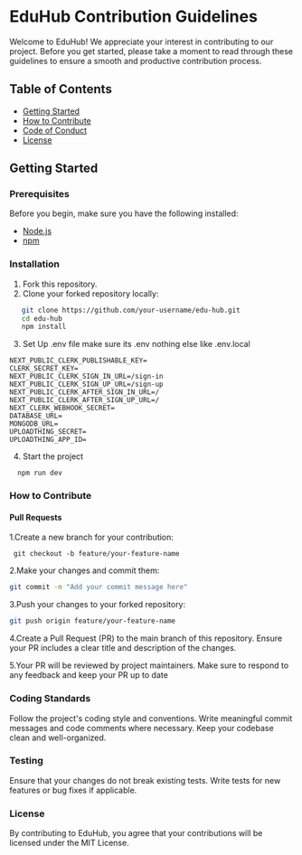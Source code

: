 # EduHub Contribution Guidelines

Welcome to EduHub! We appreciate your interest in contributing to our project. Before you get started, please take a moment to read through these guidelines to ensure a smooth and productive contribution process.

## Table of Contents
- [Getting Started](#getting-started)
- [How to Contribute](#how-to-contribute)
- [Code of Conduct](#code-of-conduct)
- [License](#license)

## Getting Started

### Prerequisites
Before you begin, make sure you have the following installed:
- [Node.js](https://nodejs.org/)
- [npm](https://www.npmjs.com/)

### Installation
1. Fork this repository.
2. Clone your forked repository locally:

```bash
   git clone https://github.com/your-username/edu-hub.git
   cd edu-hub
   npm install
```
3. Set Up .env file make sure its .env nothing else like .env.local
```
NEXT_PUBLIC_CLERK_PUBLISHABLE_KEY=
CLERK_SECRET_KEY=
NEXT_PUBLIC_CLERK_SIGN_IN_URL=/sign-in
NEXT_PUBLIC_CLERK_SIGN_UP_URL=/sign-up
NEXT_PUBLIC_CLERK_AFTER_SIGN_IN_URL=/
NEXT_PUBLIC_CLERK_AFTER_SIGN_UP_URL=/
NEXT_CLERK_WEBHOOK_SECRET=
DATABASE_URL=
MONGODB_URL=
UPLOADTHING_SECRET=
UPLOADTHING_APP_ID=
```
4. Start the project
  ```
    npm run dev
  ```

### How to Contribute
#### Pull Requests
1.Create a new branch for your contribution:
   ```
    git checkout -b feature/your-feature-name
   ```
2.Make your changes and commit them:

```bash
git commit -m "Add your commit message here"
```
3.Push your changes to your forked repository:

```bash
git push origin feature/your-feature-name
```
4.Create a Pull Request (PR) to the main branch of this repository. Ensure your PR includes a clear title and description of the changes.

5.Your PR will be reviewed by project maintainers. Make sure to respond to any feedback and keep your PR up to date


### Coding Standards
Follow the project's coding style and conventions.
Write meaningful commit messages and code comments where necessary.
Keep your codebase clean and well-organized.
### Testing
Ensure that your changes do not break existing tests.
Write tests for new features or bug fixes if applicable.

### License
By contributing to EduHub, you agree that your contributions will be licensed under the MIT License.